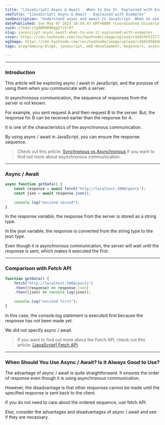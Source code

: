 ```yaml
---
title: "[JavaScript] Async & Await - When to Use It. Explained with Examples."
seoTitle: "[JavaScript] Async & Await - Explained with Examples"
seoDescription: "Understand async and await in JavaScript. When to use async and await. Easy explanations and Beginner Friendly."
datePublished: Sun May 07 2023 10:54:47 GMT+0000 (Coordinated Universal Time)
cuid: clhdarjtg000009mgg1fi5r4f
slug: javascript-async-await-when-to-use-it-explained-with-examples
cover: https://cdn.hashnode.com/res/hashnode/image/upload/v1683455317720/deb5b0c2-25dd-40df-9eab-c41080c9dc82.png
ogImage: https://cdn.hashnode.com/res/hashnode/image/upload/v1683456846231/76af78f4-5584-4370-91e6-08f2e2bd58ca.png
tags: programming-blogs, javascript, web-development, beginners, asyncawait

---
```


---

### Introduction

This article will be exploring async / await in JavaScript, and the purpose of using them when you communicate with a server.

In asynchronous communication, the sequence of responses from the server is not known.

For example, you sent request A and then request B to the server. But, the response for B can be received earlier than the response for A.

It is one of the characteristics of the asynchronous communication.

By using async / await in JavaScript, you can ensure the response sequence.

> Check out this article: [Synchronous vs Asynchronous](https://jaylog.hashnode.dev/synchronous-vs-asynchronous-the-advantage-disadvantages-and-differences) if you want to find out more about asynchronous communication.

---

### Async / Await

```javascript
async function getData() {
    const response = await fetch("http://localhost:3000/posts");
    const json = await response.json();
    
    console.log("excuted second");
}
```

In the response variable, the response from the server is stored as a string type.

In the json variable, the response is converted from the string type to the json type.

Even though it is asynchronous communication, the server will wait until the response is sent, which makes it executed the first.

---

### Comparison with Fetch API

```javascript
function getData() {
    fetch("http://localhost:3000/posts")
    .then((response) => response.json)
    .then((json) => console.log(json));
    
    console.log("excuted first");
}
```

In this case, the console.log statement is executed first because the response has not been made yet.

We did not specify async / await.

> If you want to find out more about the Fetch API, check out this article: [\[JavaScript\] Fetch API](https://jaylog.hashnode.dev/javascript-fetch-api-get-post-put-delete-to-send-a-request-to-the-server-explained-with-examples).

---

### When Should You Use Async / Await? Is it Always Good to Use?

The advantage of async / await is quite straightforward. It ensures the order of response even though it is using asynchronous communication.

However, the disadvantage is that other responses cannot be made until the specified response is sent back to the client.

If you do not need to care about the ordered sequence, use fetch API.

Else, consider the advantages and disadvantages of async / await and see if they are necessary.
